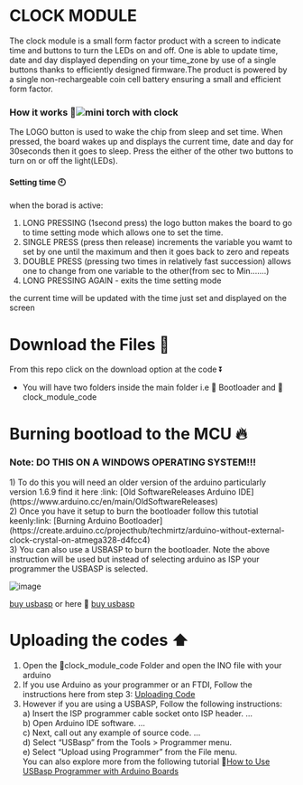 # CLOCK MODULE
The clock module is a small form factor product with a screen to indicate time and buttons to turn the LEDs on and off. One is able to update time, date and day displayed depending on your time_zone by use of a single buttons thanks to efficiently designed firmware.The product is powered by a single non-rechargeable coin cell battery ensuring a small and efficient form factor.

### How it works 🔧![mini torch with clock](https://user-images.githubusercontent.com/85989401/147698037-247f7d3a-f2c7-4b93-9298-52d67cc089dc.png)
        
The LOGO button is used to wake the chip from sleep and set time.
When pressed, the board wakes up and displays the current time, date and day for 30seconds then it goes to sleep.
Press the either of the other two buttons to turn on or off the light(LEDs).
#### Setting time 🕙

when the borad is active:
1. LONG PRESSING (1second press) the logo button makes the board to go to time setting mode which allows one to set the time.
2. SINGLE PRESS (press then release) increments the variable you wamt to set by one until the maximum and then it goes back to zero and repeats
3. DOUBLE PRESS (pressing two times in relatively fast succession) allows one to change from one variable to the other(from sec to Min.......)
4. LONG PRESSING AGAIN - exits the time setting mode

the current time will be updated with the time just set and displayed on the screen

# Download the Files :arrow_down_small:
From this repo click on the download option at the code :arrow_double_down: 
- You will have two folders inside the main folder i.e 📁 Bootloader and  📁clock_module_code
# Burning bootload to the MCU :fire:
  <h3> Note: 
 DO THIS ON A WINDOWS OPERATING SYSTEM!!!
  </h3>
1) To do this you will need an older version of the arduino particularly version 1.6.9 find it here :link: [Old SoftwareReleases Arduino IDE](https://www.arduino.cc/en/main/OldSoftwareReleases) <br/>
2) Once you have it setup to burn the bootloader follow this tutotial keenly:link: [Burning Arduino Bootloader](https://create.arduino.cc/projecthub/techmirtz/arduino-without-external-clock-crystal-on-atmega328-d4fcc4) <br>
3) You can also use a USBASP to burn the bootloader. Note the above instruction will be used but instead of selecting arduino as ISP your programmer the USBASP is selected. 

![image](https://user-images.githubusercontent.com/85989401/146667082-94dd6fc7-de50-4675-a084-ad729f834af0.png)

[buy usbasp](https://aliexpress.ru/af/USBASP-USBISP-AVR-Programmer-USB.html?catId=0&d=y&aff_platform=portals-tool&initiative_id=SB_20201020044645&origin=n&sk=_9JHld5&aff_trace_key=4b1704d992da43b586041dfb7cd31d7e-1606574782769-00350-_9JHld5&SearchText=USBASP%2BUSBISP%2BAVR%2BProgrammer%2BUSB&terminal_id=351d58321dfa473cb106b58978d7c19c)
or here 
 :link: [buy usbasp](https://aliexpress.ru/item/32649685244.html?spm=a2g0o.productlist.0.0.22e26eaf2mIeLt&algo_pvid=b6506204-320d-4244-9d76-c7a1c32c5ee5&algo_expid=b6506204-320d-4244-9d76-c7a1c32c5ee5-16&btsid=0b8b036a16065747853274219e2939&ws_ab_test=searchweb0_0,searchweb201602_,searchweb201603_)
 <br/>
 
# Uploading the codes  :arrow_up:
1) Open the 📁clock_module_code Folder and open the INO file with your arduino
2) If you use Arduino as your programmer or an FTDI, Follow the instructions here from step 3: [Uploading Code](https://create.arduino.cc/projecthub/techmirtz/arduino-without-external-clock-crystal-on-atmega328-d4fcc4)
3) However if you are using a USBASP, Follow the following instructions:<br>
   a) Insert the ISP programmer cable socket onto ISP header. ...<br>
   b) Open Arduino IDE software. ...<br>
   c) Next, call out any example of source code. ...<br>
   d) Select “USBasp” from the Tools > Programmer menu.<br>
   e) Select “Upload using Programmer” from the File menu.<br>
 You can also explore more from the following tutorial :link:[How to Use USBasp Programmer with Arduino Boards](https://www.youtube.com/watch?v=ToKerwRR-70)
 
